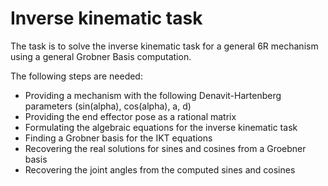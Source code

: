 # Inverse kinematic task
The task is to solve the inverse kinematic task for a general 6R mechanism using a general Grobner Basis 
computation.

The following steps are needed:
- Providing a mechanism with the following Denavit-Hartenberg parameters (sin(alpha), cos(alpha), a, d)
- Providing the end effector pose as a rational matrix 
- Formulating the algebraic equations for the inverse kinematic task
- Finding a Grobner basis for the IKT equations
- Recovering the real solutions for sines and cosines from a Groebner basis
- Recovering the joint angles from the computed sines and cosines
